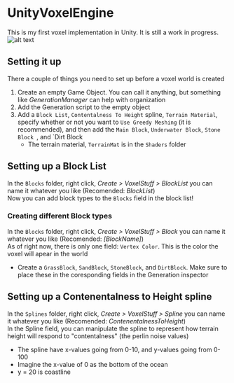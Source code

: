 # UnityVoxelEngine
This is my first voxel implementation in Unity. It is still a work in progress. 
![alt text](https://www.reddit.com/media?url=https%3A%2F%2Fpreview.redd.it%2Fgreedy-meshing-update-it-works-unity-v0-iygy5hi37kaf1.png%3Fwidth%3D640%26crop%3Dsmart%26auto%3Dwebp%26s%3Df99d40a471c0629d508bf21c86a306be5aa2f473)

## Setting it up
There a couple of things you need to set up before a voxel world is created
 1. Create an empty Game Object. You can call it anything, but something like *GenerationManager* can help with organization
 2. Add the Generation script to the empty object
 3. Add a `Block List`, `Contentalness To Height` spline, `Terrain Material`, specify whether or not you want to `Use Greedy Meshing` (it is recommended), and then add the `Main Block`,  `Underwater Block`, `Stone Block `, and `Dirt Block
    * The terrain material, `TerrainMat` is in the `Shaders` folder

## Setting up a Block List
In the `Blocks` folder, right click, *Create > VoxelStuff > BlockList* you can name it whatever you like (Recomended: *BlockList*)\
Now you can add block types to the `Blocks` field in the block list!

### Creating different Block types
In the `Blocks` folder, right click, *Create > VoxelStuff > Block* you can name it whatever you like (Recomended: *[BlockName]*)\
As of right now, there is only one field: `Vertex Color`. This is the color the voxel will apear in the world
  * Create a `GrassBlock`, `SandBlock`, `StoneBlock`, and `DirtBlock`. Make sure to place these in the coresponding fields in the Generation inspector

## Setting up a Contenentalness to Height spline
In the `Splines` folder, right click, *Create > VoxelStuff > Spline* you can name it whatever you like (Recomended: *ContenentalnessToHeight*)\
In the Spline field, you can manipulate the spline to represent how terrain height will respond to "contentalness" (the perlin noise values)
  * The spline have x-values going from 0-10, and y-values going from 0-100
  * Imagine the x-value of 0 as the bottom of the ocean
  * y = 20 is coastline

